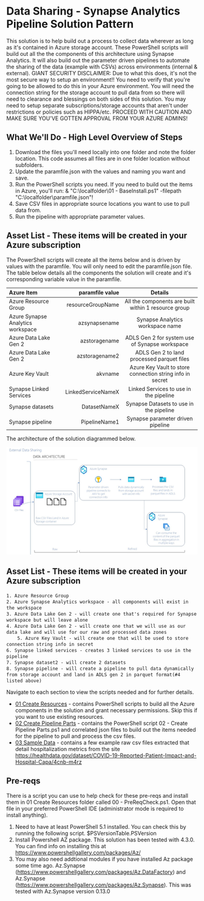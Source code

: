 # Data Sharing - Synapse Analytics Pipeline Solution Pattern 

This solution is to help build out a process to collect data wherever as long as it's contained in Azure storage account.  These PowerShell scripts will build out all the the components of this architecture using Synapse Analytics.  It will also build out the parameter driven pipelines to automate the sharing of the data (example with CSVs) across environments (internal & external).  GIANT SECURITY DISCLAIMER: Due to what this does, it's not the most secure way to setup an environment!!  You need to verify that you're going to be allowed to do this in your Azure environment.  You will need the connection string for the storage account to pull data from so there will need to clearance and blessings on both sides of this solution.  You may need to setup separate subscriptions/storage accounts that aren't under restrictions or policies such as HIPPA/etc.  PROCEED WITH CAUTION AND MAKE SURE YOU'VE GOTTEN APPROVAL FROM YOUR AZURE ADMINS!  
	

## What We'll Do - High Level Overview of Steps  

1. Download the files you'll need locally into one folder and note the folder location.  This code assumes all files are in one folder location without subfolders.   
2. Update the paramfile.json with the values and naming you want and save.  
3. Run the PowerShell scripts you need.  If you need to build out the items in Azure, you'll run: 
	& "C:\localfolder\01 - BaseInstall.ps1" -filepath "C:\localfolder\paramfile.json"!
4. Save CSV files in appropriate source locations you want to use to pull data from.  
5. Run the pipeline with appropriate parameter values.  

## Asset List - These items will be created in your Azure subscription 

The PowerShell scripts will create all the items below and is driven by values with the paramfile.  You will only need to edit the paramfile.json file.  The table below details all the components the solution will create and it's corresponding variable value in the paramfile.    

Azure Item | paramfile value | Details
| :--- | ---: | :---:
Azure Resource Group   | resourceGroupName | All the components are built within 1 resource group 
Azure Synapse Analytics workspace  | azsynapsename | Synapse Analytics workspace name
Azure Data Lake Gen 2  | azstoragename | ADLS Gen 2 for system use of Synapse workspace
Azure Data Lake Gen 2  | azstoragename2 | ADLS Gen 2 to land processed parquet files 
Azure Key Vault | akvname | Azure Key Vault to store connection string info in secret
Synapse Linked Services| LinkedServiceNameX | Linked Services to use in the pipeline 
Synapse datasets| DatasetNameX | Synapse Datasets to use in the pipeline
Synapse pipeline | PipelineName1 | Synapse parameter driven pipeline


The architecture of the solution diagrammed below.  

![alt text](https://github.com/hfoley/EDU/blob/master/images/Hope%20Data%20Share%20Architecture.jpg?raw=true)

## Asset List - These items will be created in your Azure subscription 
	1. Azure Resource Group
	2. Azure Synapse Analytics workspace - all components will exist in the workspace
	3. Azure Data Lake Gen 2 - will create one that's required for Synapse workspace but will leave alone 
	4. Azure Data Lake Gen 2 - will create one that we will use as our data lake and will use for our raw and processed data zones 
        5. Azure Key Vault - will create one that will be used to store connection string info in secret
	6. Synapse linked services - creates 3 linked services to use in the pipeline 
	7. Synapse dataset2 - will create 2 datasets
	8. Synapse pipeline - will create a pipeline to pull data dynamically from storage account and land in ADLS gen 2 in parquet format(#4 listed above)
	
Navigate to each section to view the scripts needed and for further details.  
* [01 Create Resources](https://github.com/hfoley/DataSharePipeline/tree/main/01%20Create%20Resources)   - contains PowerShell scripts to build all the Azure components in the solution and grant necessary permissions. Skip this if you want to use existing resources.  
* [02 Create Pipeline Parts](https://github.com/hfoley/DataSharePipeline/tree/main/02%20Create%20Pipeline%20Parts) - contains the PowerShell script 02 - Create Pipeline Parts.ps1 and correlated json files to build out the items needed for the pipeline to pull and process the csv files.
* [03 Sample Data](https://github.com/hfoley/DataSharePipeline/tree/main/03%20Sample%20Data) - contains a few example raw csv files extracted that detail hospitalization metrics from the site https://healthdata.gov/dataset/COVID-19-Reported-Patient-Impact-and-Hospital-Capa/4cnb-m4rz   

## Pre-reqs
There is a script you can use to help check for these pre-reqs and install them in 01 Create Resources folder called 00 - PreReqCheck.ps1. Open that file in your preferred PowerShell IDE (administrator mode is required to install anything).   
1. Need to have at least PowerShell 5.1 installed.  You can check this by running the following script. 
	$PSVersionTable.PSVersion
2. Install Powershell AZ package.  This solution has been tested with 4.3.0.  You can find info on installing this at https://www.powershellgallery.com/packages/Az/
3. You may also need addtional modules if you have installed Az package some time ago.  Az.Synapse (https://www.powershellgallery.com/packages/Az.DataFactory) and Az.Synapse (https://www.powershellgallery.com/packages/Az.Synapse).  This was tested with Az.Synapse version 0.13.0
	







		

	
	



